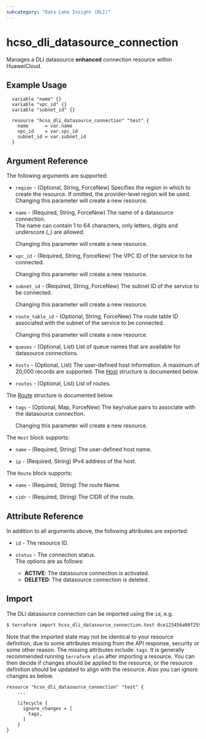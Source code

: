 ```yaml
---
subcategory: "Data Lake Insight (DLI)"
---
```


# hcso_dli_datasource_connection

Manages a DLI datasource **enhanced** connection resource within HuaweiCloud.  

## Example Usage

```hcl
  variable "name" {}
  variable "vpc_id" {}
  variable "subnet_id" {}

  resource "hcso_dli_datasource_connection" "test" {
    name      = var.name
    vpc_id    = var.vpc_id
    subnet_id = var.subnet_id
  }
```

## Argument Reference

The following arguments are supported:

* `region` - (Optional, String, ForceNew) Specifies the region in which to create the resource.
  If omitted, the provider-level region will be used. Changing this parameter will create a new resource.

* `name` - (Required, String, ForceNew) The name of a datasource connection.  
  The name can contain 1 to 64 characters, only letters, digits and underscore (_) are allowed.

  Changing this parameter will create a new resource.

* `vpc_id` - (Required, String, ForceNew) The VPC ID of the service to be connected.

  Changing this parameter will create a new resource.

* `subnet_id` - (Required, String, ForceNew) The subnet ID of the service to be connected.

  Changing this parameter will create a new resource.

* `route_table_id` - (Optional, String, ForceNew) The route table ID associated with the subnet of the service to be connected.

  Changing this parameter will create a new resource.

* `queues` - (Optional, List) List of queue names that are available for datasource connections.

* `hosts` - (Optional, List) The user-defined host information. A maximum of 20,000 records are supported.
The [Host](#datasourceConnection_Host) structure is documented below.

* `routes` - (Optional, List) List of routes.

The [Route](#datasourceConnection_Route) structure is documented below.

* `tags` - (Optional, Map, ForceNew) The key/value pairs to associate with the datasource connection.

  Changing this parameter will create a new resource.

<a name="datasourceConnection_Host"></a>
The `Host` block supports:

* `name` - (Required, String) The user-defined host name.

* `ip` - (Required, String) IPv4 address of the host.

<a name="datasourceConnection_Route"></a>
The `Route` block supports:

* `name` - (Required, String) The route Name.

* `cidr` - (Required, String) The CIDR of the route.

## Attribute Reference

In addition to all arguments above, the following attributes are exported:

* `id` - The resource ID.

* `status` - The connection status.  
  The options are as follows:
    + **ACTIVE**: The datasource connection is activated.
    + **DELETED**: The datasource connection is deleted.

## Import

The DLI datasource connection can be imported using the `id`, e.g.

```bash
$ terraform import hcso_dli_datasource_connection.test 0ce123456a00f2591fabc00385ff1234
```

Note that the imported state may not be identical to your resource definition, due to some attributes missing from the
API response, security or some other reason. The missing attributes include: `tags`.
It is generally recommended running `terraform plan` after importing a resource.
You can then decide if changes should be applied to the resource, or the resource definition should be updated to
align with the resource. Also you can ignore changes as below.

```hcl
resource "hcso_dli_datasource_connection" "test" {
    ...

    lifecycle {
      ignore_changes = [
        tags,
      ]
    }
}
